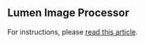 ## Lumen Image Processor

For instructions, please [read this article](https://antoniocarlosribeiro.com/technology/articles/build-a-fast-image-processor-service-with-lumen).
